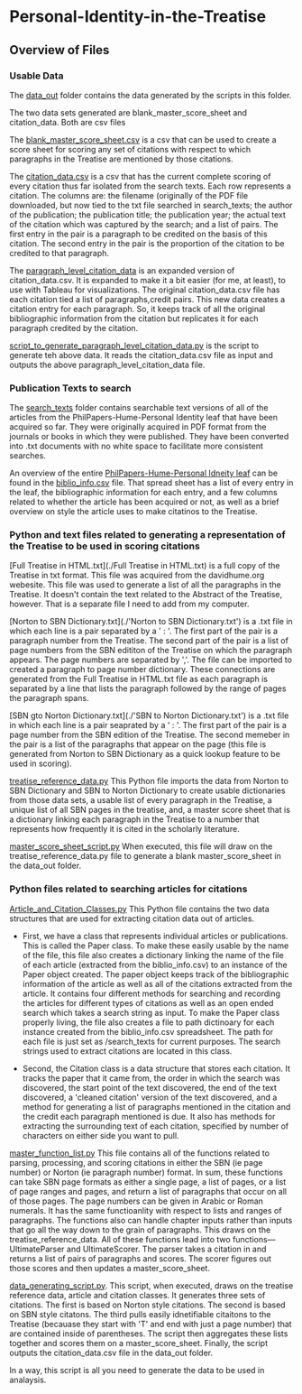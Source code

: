 # Personal-Identity-in-the-Treatise

## Overview of Files

### Usable Data
The [data_out](./data_out) folder contains the  data  generated by the scripts in this folder.

The two data sets generated are blank_master_score_sheet and citation_data. Both are csv files

  The [blank_master_score_sheet.csv](./data_out/blank_master_score_sheet.csv) is a csv that can be used to create a score sheet for scoring any set of citations with respect to which paragraphs in the Treatise are mentioned by those citations.

  The [citation_data.csv](./data_out/citation_data.csv) is a csv that has the current complete scoring of every citation thus far isolated from the search texts. Each row represents a citation. The columns are: the filename (originally of the PDF file downloaded, but now tied to the txt file searched in search_texts; the author of the publication; the publication title; the publication year; the actual text of the citation which was captured by the search; and a list of pairs. The first entry in the pair is a paragraph to be credited on the basis of this citation. The second entry in the pair is the proportion of the citation to be credited to that paragraph.

  The [paragraph_level_citation_data](.data_out/paragraph_level_citation_data.csv) is an expanded version of citation_data.csv. It is expanded to make it a bit easier (for me, at least), to use with Tableau for visualizations. The original citation_data.csv file has each citation tied a list of paragraphs,credit pairs. This new data creates a citation entry for each paragraph. So, it keeps track of all the original bibliographic information from the citation but replicates it for each paragraph credited by the citation.

  [script_to_generate_paragraph_level_citation_data.py](.data_out/script_to_generate_paragraph_level_citation_data.py) is the script to generate teh above data. It reads the citation_data.csv file as input and outputs the above paragraph_level_citation_data file.

### Publication Texts to search
The [search_texts](./search_texts) folder contains searchable text versions of all of the articles from the PhilPapers-Hume-Personal Identity leaf that have been acquired so far. They were originally acquired in PDF format from the journals or books in which they were published. They have been converted into .txt documents with no white space to facilitate more consistent searches.

An overview of the entire [PhilPapers-Hume-Personal Idneity leaf](https://philpapers.org/browse/hume-personal-identity) can be found in the [biblio_info.csv](./biblio_info.csv) file. That spread sheet has a list of every entry in the leaf, the bibliographic information for each entry, and a few columns related to whether the article has been acquired or not, as well as a brief overview on style the article uses to make citatinos to the Treatise.

### Python and text files related to generating a representation of the Treatise to be used in scoring citations
[Full Treatise in HTML.txt](./Full Treatise in HTML.txt) is a full copy of the Treatise in txt format. This file was acquired from the davidhume.org webesite. This file was used to generate a list of all the paragraphs in the Treatise. It doesn't contain the text related to the Abstract of the Treatise, however. That is a separate file I need to add from my computer.

[Norton to SBN Dictionary.txt](./'Norton to SBN Dictionary.txt') is a .txt file in which each line is a pair separated by a ' : '. The first part of the pair is a paragraph number from the Treatise. The second part of the pair is a list of page numbers from the SBN edititon of the Treatise on which the paragraph appears. The page numbers are separated by ','. The file can be imported to created a paragraph to page number dictionary. These connections are generated from the Full Treatise in HTML.txt file as each paragraph is separated by a line that lists the paragraph followed by the range of pages the paragraph spans.

[SBN gto Norton Dictionary.txt](./'SBN to Norton Dictionary.txt') is a .txt file in which each line is a pair seaprated by a ' : '. The first part of the pair is a page number from the SBN edition of the Treatise. The second memeber in the pair is a list of the paragraphs that appear on the page (this file is generated from Norton to SBN Dictionary as a quick lookup feature to be used in scoring).

[treatise_reference_data.py](./treatise_reference_data.py) This Python file imports the data from Norton to SBN Dictionary and SBN to Norton Dictionary to create usable dictionaries from those data sets, a usable list of every paragraph in the Treatise, a unique list of all SBN pages in the treatise, and, a master score sheet that is a dictionary linking each paragraph in the Treatise to a number that represents how frequently it is cited in the scholarly literature.

[master_score_sheet_script.py](./master_score_shhet_script.py) When executed, this file will draw on the treatise_reference_data.py file to generate a blank master_score_sheet in the data_out folder.

### Python files related to searching articles for citations
[Article_and_Citation_Classes.py](./Article_and_Citation_classes.py) This Python file contains the two data structures that are used for extracting citation data out of articles.

+ First, we have a class that represents individual articles or publications. This is called the Paper class. To make these easily usable by the name of the file, this file also creates a dictionary linking the name of the file of each article (extracted from the biblio_info.csv) to an instance of the Paper object created. The paper object keeps track of the bibliographic information of the article as well as all of the citations extracted from the article. It contains four different methods for searching and recording the articles for different types of citations as well as an open ended search which takes a search string as input. To make the Paper class properly living, the file also creates a file to path dictinoary for each instance created from the biblio_info.csv spreadsheet. The path for each file is just set as /search_texts for current purposes. The search strings used to extract citations are located in this class.</li>

+ Second, the Citation class is a data structure that stores each citation. It tracks the paper that it came from, the order in which the search was discovered, the start point of the text discovered, the end of the text discovered, a 'cleaned citation' version of the text discovered, and a method for generating a list of paragraphs mentioned in the citation and the credit each paragraph mentioned is due. It also has methods for extracting the surrounding text of each citation, specified by number of characters on either side you want to pull.

[master_function_list.py](./master_function_list.py) This file contains all of the functions related to parsing, processing, and scoring citations in either the SBN (ie page number) or Norton (ie paragraph number) format. In sum, these functions can  take SBN page formats as either a single page, a list of pages, or a list of page ranges and pages, and return a list of paragraphs that occur on all of those pages. The page numbers can be given in Arabic or Roman numerals. It has the same functioanlity with respect to lists and ranges of paragraphs. The functions also can handle chapter inputs rather than inputs that go all the way down to the grain of paragraphs. This draws on the treatise_reference_data. All of these functions lead into two functions—UltimateParser and UltimateScorer. The parser takes a citation in and returns a list of pairs of paragraphs and scores. The scorer figures out those scores and then updates a master_score_sheet.

[data_generating_script.py](./data_generating_script.py). This script, when executed, draws on the treatise reference data, article and citation classes. It generates three sets of citations. The first is based on Norton style citations. The second is based on SBN style citatons. The third pulls easily idnetifiable citaitons to the Treatise (becauase they start with 'T' and end with just a page number) that are contained inside of parentheses. The script then aggregates these lists together and scores them on a master_score_sheet. Finally, the script outputs the citation_data.csv file in the data_out folder.

In a way, this script is all you need to generate the data to be used in analaysis.
